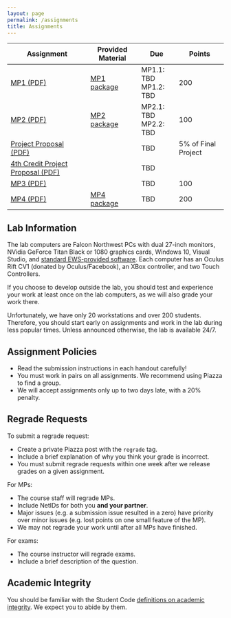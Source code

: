 ```yaml
---
layout: page
permalink: /assignments
title: Assignments
---
```


| Assignment | Provided Material | Due | Points |  
| --- | --- | --- | --- |  
| [MP1 (PDF)](/not-ready) | [MP1 package](/not-ready) | MP1.1: TBD<br />MP1.2: TBD | 200 |  
| [MP2 (PDF)](/not-ready) | [MP2 package](/not-ready) | MP2.1: TBD<br />MP2.2: TBD | 100 |  
| [Project Proposal (PDF)](/not-ready) |  | TBD | 5% of Final Project |  
| [4th Credit Project Proposal (PDF)](/not-ready) |  | TBD |  |  
| [MP3 (PDF)](/not-ready) | | TBD | 100 |  
| [MP4 (PDF)](/not-ready) | [MP4 package](/not-ready) | TBD | 200 |  

## Lab Information ##
The lab computers are Falcon Northwest PCs with dual 27-inch monitors, NVidia GeForce Titan Black or 1080 graphics cards, Windows 10, Visual Studio, and [standard EWS-provided software](https://it.engineering.illinois.edu/ews-windows-lab-software). Each computer has an Oculus Rift CV1 (donated by Oculus/Facebook), an XBox controller, and two Touch Controllers.

If you choose to develop outside the lab, you should test and experience your work at least once on the lab computers, as we will also grade your work there.

Unfortunately, we have only 20 workstations and over 200 students. Therefore, you should start early on assignments and work in the lab during less popular times. Unless announced otherwise, the lab is available 24/7.

## Assignment Policies ##

- Read the submission instructions in each handout carefully!
- You must work in pairs on all assignments. We recommend using Piazza to find a group.
- We will accept assignments only up to two days late, with a 20% penalty.

## Regrade Requests ##
To submit a regrade request:

- Create a private Piazza post with the `regrade` tag.
- Include a brief explanation of why you think your grade is incorrect.
- You must submit regrade requests within one week after we release grades on a given assignment.

For MPs:

- The course staff will regrade MPs.
- Include NetIDs for both you **and your partner**.
- Major issues (e.g. a submission issue resulted in a zero) have priority over minor issues (e.g. lost points on one small feature of the MP).
- We may not regrade your work until after all MPs have finished.

For exams:

- The course instructor will regrade exams.
- Include a brief description of the question.

## Academic Integrity ##
You should be familiar with the Student Code [definitions on academic integrity](http://studentcode.illinois.edu/article1_part4_1-401.html). We expect you to abide by them.
